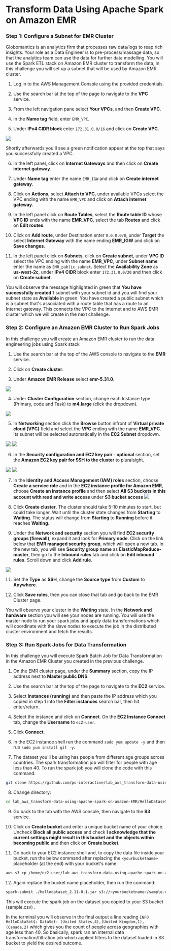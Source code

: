 # Transform Data Using Apache Spark on Amazon EMR

### Step 1: Configure a Subnet for EMR Cluster

Globomantics is an analytics firm that processes raw data/logs to reap rich insights. Your role as a Data Engineer is to pre-process/massage data, so that the analytics team can use the data for further data modelling. You will use the Spark ETL stack on Amazon EMR cluster to transform the data, in this challenge you will set up a subnet that will be used by Amazon EMR cluster.

1. Log in to the AWS Management Console using the provided credentials.

2. Use the search bar at the top of the page to navigate to the **VPC** service.

3. From the left navigation pane select **Your VPCs**, and then **Create VPC**.

4. In the **Name tag** field, enter `EMR_VPC`.

5. Under **IPv4 CIDR block** enter `172.31.0.0/16` and click on **Create VPC**.

![](../../imgs/data-lab/vpc-settings.png)

  Shortly afterwards you'll see a green notification appear at the top that says you successfully created a VPC.

6. In the left panel, click on **Internet Gateways** and then click on **Create internet gateway**.

7. Under **Name tag** enter the name `EMR_IGW` and click on **Create internet gateway**.

8. Click on **Actions**, select **Attach to VPC**, under available VPCs select the VPC ending with the name `EMR_VPC` and click on **Attach internet gateway**.

9. In the left panel click on **Route Tables**, select the **Route table ID** whose **VPC ID** ends with the name **EMR_VPC**, select the tab **Routes** and click on **Edit routes**.

10. Click on **Add route**, under Destination enter `0.0.0.0/0`, under **Target** the select **Internet Gateway** with the name ending **EMR_IGW** and click on **Save changes**.

11. In the left panel click on **Subnets**, click on **Create subnet**, under **VPC ID** select the VPC ending with the name **EMR_VPC**, under **Subnet name** enter the name as `EMR_public_subnet`.  Select the **Availability Zone** as **us-west-2c**, under **IPv4 CIDR** block enter `172.31.0.0/20` and then click on **Create subnet**.

You will observe the message highlighted in green that **You have successfully created** 1 subnet with your subnet id and you will find your subnet state as **Available** in green. You have created a public subnet which is a subnet that's associated with a route table that has a route to an Internet gateway. This connects the VPC to the internet and to AWS EMR cluster which we will create in the next challenge.

### Step 2: Configure an Amazon EMR Cluster to Run Spark Jobs

In this challenge you will create an Amazon EMR cluster to run the data engineering jobs using Spark stack

1. Use the search bar at the top of the AWS console to navigate to the **EMR** service.

2. Click on **Create cluster**.

3. Under **Amazon EMR Release** select **emr-5.31.0**.

![](../../imgs/data-lab/cluster.png)

4. Under **Cluster Configuration** section, change each Instance type (Primary, code and Task) to **m4.large** (click the dropdown).

![](../../imgs/data-lab/cluster-configuration.png)

5. In **Networking** section click the **Browse** button infront of **Virtual private cloud (VPC)** field and select the **VPC** ending with the name **EMR_VPC**. Its subnet will be selected automatically in the **EC2 Subnet** dropdown.

![](../../imgs/data-lab/networking.png)
![](../../imgs/data-lab/choose-vpc.png)

6. In the **Security configuration and EC2 key pair - optional** section, set the **Amazon EC2 key pair for SSH to the cluster** to pluralsight.

![](../../imgs/data-lab/security-config.png)
![](../../imgs/data-lab/choose-ec-keypair.png)

7. In the **Identity and Access Management (IAM) roles** section, choose **Create a service role** and in the **EC2 instance profile for Amazon EMR**, choose **Create an instance profile** and then select **All S3 buckets in this account with read and write access** under **S3 bucket access**
![](../../imgs/data-lab/iam.png)

9. Click **Create cluster**. The cluster should take 5-10 minutes to start, but could take longer. Wait until the cluster state changes from **Starting** to **Waiting**. The status will change from **Starting** to **Running** before it reaches **Waiting**.

10. Under the **Network and security** section you will find **EC2 security groups (firewall)**, expand it and look for **Primary node**. Click on the link below that **EMR managed security group**, which will open a new tab. In the new tab, you will see **Security group name** as **ElasticMapReduce-master**, then go to the **Inbound rules** tab and click on **Edit inbound rules**. Scroll down and click **Add rule**.

![](../../imgs/data-lab/network-and-security.png)

11. Set the **Type** as **SSH**, change the **Source type** from **Custom** to **Anywhere**.

12. Click **Save rules**, then you can close that tab and go back to the EMR Cluster page.

You will observe your cluster in the **Waiting** state. In the **Network and hardware** section you will see your nodes are running. You will use the master node to run your spark jobs and apply data transformations which will coordinate with the slave nodes to execute the job in the distributed cluster environment and fetch the results.

### Step 3: Run Spark Jobs for Data Transformation

In this challenge you will execute Spark Batch Job for Data Transformation in the Amazon EMR Cluster you created in the previous challenge.

1. On the EMR cluster page, under the **Summary** section, copy the IP address next to **Master public DNS**.

2. Use the search bar at the top of the page to navigate to the **EC2** service.

3. Select **Instances (running)** and then paste the IP address which you copied in step 1 into the **Filter instances** search bar, then hit enter/return.

4. Select the instance and click on **Connect**. On the **EC2 Instance Connect** tab, change the **Username** to `ec2-user`.

5. Click **Connect**.

6. In the EC2 instance shell run the command `sudo yum update -y`  and then run `sudo yum install git -y`.

7. The dataset you'll be using has people from different age groups across countries. The spark transformation job will filter for people with age less than 40. To run the spark job you will clone the code with this command:

```sh
git clone https://github.com/ps-interactive/lab_aws_transform-data-using-apache-spark-on-amazon-EMR.git
```
8. Change directory:

```sh
cd lab_aws_transform-data-using-apache-spark-on-amazon-EMR/HelloDataset/target/scala-2.11
```

9. Go back to the tab with the AWS console, then navigate to the **S3** service.

10. Click on **Create bucket** and enter a unique bucket name of your choice. Uncheck **Block all public access** and check **I acknowledge that the current settings might result in this bucket and the objects within becoming public** and then click on **Create bucket**.

11. Go back to your EC2 instance shell and, to copy the data file inside your bucket, run the below command after replacing the `<yourbucketname>` placeholder (at the end) with your bucket's name:

```sh
aws s3 cp /home/ec2-user/lab_aws_transform-data-using-apache-spark-on-amazon-EMR/HelloDataset/data/sample.csv s3://<yourbucketname>/ .
```

12. Again replace the bucket name placeholder, then run the command:

```sh
spark-submit ./hellodataset_2.11-0.1.jar s3://<yourbucketname>/sample.csv
```

This will execute the spark job on the dataset you copied to your S3 bucket (sample.csv) .

In the terminal you will observe in the final output a line reading `INFO HelloDataSet$: DataSet: (United States,4),(United Kingdom,1),(Canada,2)` which gives you the count of people across geographies with age less than 40. So basically, spark ran an internal data transformation/filtration job which applied filters to the dataset loaded in S3 bucket to yield the desired outcome.
